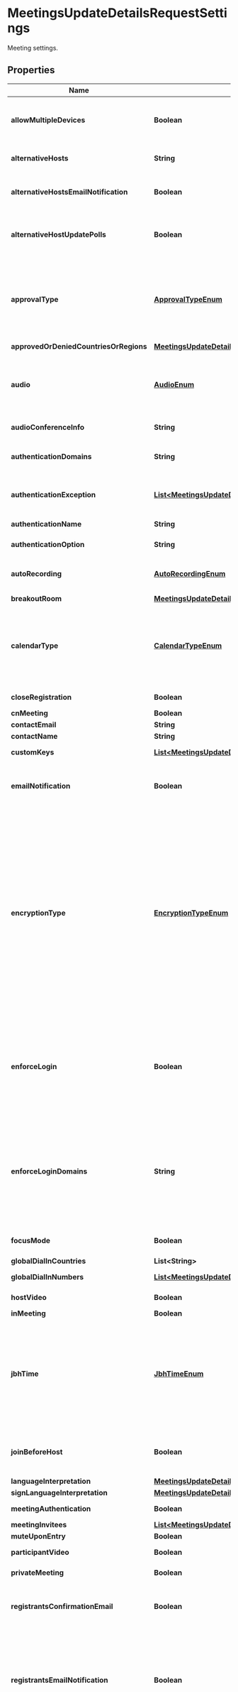 

# MeetingsUpdateDetailsRequestSettings

Meeting settings.

## Properties

| Name | Type | Description | Notes |
|------------ | ------------- | ------------- | -------------|
|**allowMultipleDevices** | **Boolean** | Allow attendees to join the meeting from multiple devices. This setting only works for meetings that require [registration](https://support.zoom.us/hc/en-us/articles/211579443-Setting-up-registration-for-a-meeting). |  [optional] |
|**alternativeHosts** | **String** | A semicolon-separated list of the meeting&#39;s alternative hosts&#39; email addresses or IDs. |  [optional] |
|**alternativeHostsEmailNotification** | **Boolean** | Flag to determine whether to send email notifications to alternative hosts, default value is true. |  [optional] |
|**alternativeHostUpdatePolls** | **Boolean** | Whether the **Allow alternative hosts to add or edit polls** feature is enabled. This requires Zoom version 5.8.0 or higher. |  [optional] |
|**approvalType** | [**ApprovalTypeEnum**](#ApprovalTypeEnum) | Enable registration and set approval for the registration. Note that this feature requires the host to be of **Licensed** user type. **Registration cannot be enabled for a basic user.**            &#x60;0&#x60; - Automatically approve.    &#x60;1&#x60; - Manually approve.    &#x60;2&#x60; - No registration required. |  [optional] |
|**approvedOrDeniedCountriesOrRegions** | [**MeetingsUpdateDetailsRequestSettingsApprovedOrDeniedCountriesOrRegions**](MeetingsUpdateDetailsRequestSettingsApprovedOrDeniedCountriesOrRegions.md) |  |  [optional] |
|**audio** | [**AudioEnum**](#AudioEnum) | Determine how participants can join the audio portion of the meeting.    &#x60;both&#x60; - Both Telephony and VoIP.    &#x60;telephony&#x60; - Telephony only.    &#x60;voip&#x60; - VoIP only.    &#x60;thirdParty&#x60; - Third party audio conference. |  [optional] |
|**audioConferenceInfo** | **String** | Third party audio conference info. |  [optional] |
|**authenticationDomains** | **String** | If user has configured [Sign Into Zoom with Specified Domains](https://support.zoom.us/hc/en-us/articles/360037117472-Authentication-Profiles-for-Meetings-and-Webinars#h_5c0df2e1-cfd2-469f-bb4a-c77d7c0cca6f) option, this will list the domains that are authenticated. |  [optional] |
|**authenticationException** | [**List&lt;MeetingsUpdateDetailsRequestSettingsAuthenticationExceptionInner&gt;**](MeetingsUpdateDetailsRequestSettingsAuthenticationExceptionInner.md) | The participants added here will receive unique meeting invite links and bypass authentication. |  [optional] |
|**authenticationName** | **String** | Authentication name set in the [authentication profile](https://support.zoom.us/hc/en-us/articles/360037117472-Authentication-Profiles-for-Meetings-and-Webinars#h_5c0df2e1-cfd2-469f-bb4a-c77d7c0cca6f). |  [optional] |
|**authenticationOption** | **String** | Meeting authentication option ID. |  [optional] |
|**autoRecording** | [**AutoRecordingEnum**](#AutoRecordingEnum) | Automatic recording.   &#x60;local&#x60; - Record on local.    &#x60;cloud&#x60; -  Record on cloud.    &#x60;none&#x60; - Disabled. |  [optional] |
|**breakoutRoom** | [**MeetingsUpdateDetailsRequestSettingsBreakoutRoom**](MeetingsUpdateDetailsRequestSettingsBreakoutRoom.md) |  |  [optional] |
|**calendarType** | [**CalendarTypeEnum**](#CalendarTypeEnum) | The type of calendar integration used to schedule the meeting.  * &#x60;1&#x60; - [Zoom Outlook add-in](https://support.zoom.us/hc/en-us/articles/360031592971-Getting-started-with-Outlook-plugin-and-add-in)  * &#x60;2&#x60; - [Zoom for Google Workspace add-on](https://support.zoom.us/hc/en-us/articles/360020187492-Using-the-Zoom-for-Google-Workspace-add-on)  Works with the &#x60;private_meeting&#x60; field to determine whether to share details of meetings. |  [optional] |
|**closeRegistration** | **Boolean** | Close registration after the event date. |  [optional] |
|**cnMeeting** | **Boolean** | Host the meeting in China. |  [optional] |
|**contactEmail** | **String** | Contact email for registration. |  [optional] |
|**contactName** | **String** | Contact name for registration. |  [optional] |
|**customKeys** | [**List&lt;MeetingsUpdateDetailsRequestSettingsCustomKeysInner&gt;**](MeetingsUpdateDetailsRequestSettingsCustomKeysInner.md) | Custom keys and values assigned to the meeting. |  [optional] |
|**emailNotification** | **Boolean** | Whether to send email notifications to [alternative hosts](https://support.zoom.us/hc/en-us/articles/208220166) and [users with scheduling privileges](https://support.zoom.us/hc/en-us/articles/201362803-Scheduling-privilege). This value defaults to &#x60;true&#x60;. |  [optional] |
|**encryptionType** | [**EncryptionTypeEnum**](#EncryptionTypeEnum) | Choose between enhanced encryption and [end-to-end encryption](https://support.zoom.us/hc/en-us/articles/360048660871) when starting or a meeting. When using end-to-end encryption, several features such cloud recording and phone/SIP/H.323 dial-in, will be **automatically disabled**.     &#x60;enhanced_encryption&#x60; - Enhanced encryption. Encryption is stored in the cloud if you enable this option.       &#x60;e2ee&#x60; - [End-to-end encryption](https://support.zoom.us/hc/en-us/articles/360048660871). The encryption key is stored in your local device and can not be obtained by anyone else. Enabling this setting also **disables** the features join before host, cloud recording, streaming, live transcription, breakout rooms, polling, 1:1 private chat, and meeting reactions. |  [optional] |
|**enforceLogin** | **Boolean** | Only signed in users can join this meeting.  **This field is deprecated and will not be supported in the future.**          As an alternative, use the &#x60;meeting_authentication&#x60;, &#x60;authentication_option&#x60;, and &#x60;authentication_domains&#x60; fields to understand the [authentication configurations](https://support.zoom.us/hc/en-us/articles/360037117472-Authentication-Profiles-for-Meetings-and-Webinars) set for the meeting. |  [optional] |
|**enforceLoginDomains** | **String** | Only signed in users with specified domains can join meetings.  **This field is deprecated and will not be supported in the future.**          As an alternative, use the &#x60;meeting_authentication&#x60;, &#x60;authentication_option&#x60;. and &#x60;authentication_domains&#x60; fields to understand the [authentication configurations](https://support.zoom.us/hc/en-us/articles/360037117472-Authentication-Profiles-for-Meetings-and-Webinars) set for the meeting. |  [optional] |
|**focusMode** | **Boolean** | Whether the [**Focus Mode** feature](https://support.zoom.us/hc/en-us/articles/360061113751-Using-focus-mode) is enabled when the meeting starts. |  [optional] |
|**globalDialInCountries** | **List&lt;String&gt;** | List of global dial-in countries |  [optional] |
|**globalDialInNumbers** | [**List&lt;MeetingsUpdateDetailsRequestSettingsGlobalDialInNumbersInner&gt;**](MeetingsUpdateDetailsRequestSettingsGlobalDialInNumbersInner.md) | Global dial-in countries or regions |  [optional] |
|**hostVideo** | **Boolean** | Start video when the host joins the meeting. |  [optional] |
|**inMeeting** | **Boolean** | Host meeting in India. |  [optional] |
|**jbhTime** | [**JbhTimeEnum**](#JbhTimeEnum) | If the value of &#x60;join_before_host&#x60; field is set to true, use this field to indicate time limits for a participant to join a meeting before a host.  *  &#x60;0&#x60; - Allow participant to join anytime. *  &#x60;5&#x60; - Allow participant to join 5 minutes before meeting start time.  * &#x60;10&#x60; - Allow participant to join 10 minutes before meeting start time. |  [optional] |
|**joinBeforeHost** | **Boolean** | Allow participants to join the meeting before the host starts the meeting. Only used for scheduled or recurring meetings. |  [optional] |
|**languageInterpretation** | [**MeetingsUpdateDetailsRequestSettingsLanguageInterpretation**](MeetingsUpdateDetailsRequestSettingsLanguageInterpretation.md) |  |  [optional] |
|**signLanguageInterpretation** | [**MeetingsUpdateDetailsRequestSettingsSignLanguageInterpretation**](MeetingsUpdateDetailsRequestSettingsSignLanguageInterpretation.md) |  |  [optional] |
|**meetingAuthentication** | **Boolean** | &#x60;true&#x60;- Only authenticated users can join meetings. |  [optional] |
|**meetingInvitees** | [**List&lt;MeetingsUpdateDetailsRequestSettingsMeetingInviteesInner&gt;**](MeetingsUpdateDetailsRequestSettingsMeetingInviteesInner.md) | A list of the meeting&#39;s invitees. |  [optional] |
|**muteUponEntry** | **Boolean** | Mute participants upon entry. |  [optional] |
|**participantVideo** | **Boolean** | Start video when participants join the meeting. |  [optional] |
|**privateMeeting** | **Boolean** | Whether the meeting is set as private. |  [optional] |
|**registrantsConfirmationEmail** | **Boolean** | Whether to send registrants an email confirmation. * &#x60;true&#x60; - Send a confirmation email. * &#x60;false&#x60; - Do not send a confirmation email. |  [optional] |
|**registrantsEmailNotification** | **Boolean** | Whether to send registrants email notifications about their registration approval, cancellation, or rejection.  * &#x60;true&#x60; - Send an email notification. * &#x60;false&#x60; - Do not send an email notification.   Set this value to &#x60;true&#x60; to also use the &#x60;registrants_confirmation_email&#x60; parameter. |  [optional] |
|**registrationType** | [**RegistrationTypeEnum**](#RegistrationTypeEnum) | Registration type. Used for recurring meeting with fixed time only.  &#x60;1&#x60; - Attendees register once and can attend any of the occurrences.    &#x60;2&#x60; - Attendees need to register for each occurrence to attend.    &#x60;3&#x60; - Attendees register once and can choose one or more occurrences to attend. |  [optional] |
|**showShareButton** | **Boolean** | Show social share buttons on the meeting registration page. This setting only works for meetings that require [registration](https://support.zoom.us/hc/en-us/articles/211579443-Setting-up-registration-for-a-meeting). |  [optional] |
|**usePmi** | **Boolean** | Use a [personal meeting ID (PMI)](https://developers.zoom.us/docs/api/rest/using-zoom-apis/#understanding-personal-meeting-id-pmi). Only used for scheduled meetings and recurring meetings with no fixed time. |  [optional] |
|**waitingRoom** | **Boolean** | Enable waiting room. |  [optional] |
|**watermark** | **Boolean** | Add a watermark when viewing a shared screen. |  [optional] |
|**hostSaveVideoOrder** | **Boolean** | Whether the **Allow host to save video order** feature is enabled. |  [optional] |
|**internalMeeting** | **Boolean** | Whether to set the meeting as an internal meeting. |  [optional] |
|**continuousMeetingChat** | [**MeetingsUpdateDetailsRequestSettingsContinuousMeetingChat**](MeetingsUpdateDetailsRequestSettingsContinuousMeetingChat.md) |  |  [optional] |
|**participantFocusedMeeting** | **Boolean** | Whether to set the meeting as a participant focused meeting. |  [optional] |
|**resources** | [**List&lt;MeetingsUpdateDetailsRequestSettingsResourcesInner&gt;**](MeetingsUpdateDetailsRequestSettingsResourcesInner.md) | The meeting&#39;s resources. |  [optional] |
|**autoStartMeetingSummary** | **Boolean** | Whether to automatically start meeting summary. |  [optional] |
|**autoStartAiCompanionQuestions** | **Boolean** | Whether to automatically start AI Companion questions. |  [optional] |



## Enum: ApprovalTypeEnum

| Name | Value |
|---- | -----|
| NUMBER_0 | 0 |
| NUMBER_1 | 1 |
| NUMBER_2 | 2 |



## Enum: AudioEnum

| Name | Value |
|---- | -----|
| BOTH | &quot;both&quot; |
| TELEPHONY | &quot;telephony&quot; |
| VOIP | &quot;voip&quot; |
| THIRDPARTY | &quot;thirdParty&quot; |



## Enum: AutoRecordingEnum

| Name | Value |
|---- | -----|
| LOCAL | &quot;local&quot; |
| CLOUD | &quot;cloud&quot; |
| NONE | &quot;none&quot; |



## Enum: CalendarTypeEnum

| Name | Value |
|---- | -----|
| NUMBER_1 | 1 |
| NUMBER_2 | 2 |



## Enum: EncryptionTypeEnum

| Name | Value |
|---- | -----|
| ENHANCED_ENCRYPTION | &quot;enhanced_encryption&quot; |
| E2EE | &quot;e2ee&quot; |



## Enum: JbhTimeEnum

| Name | Value |
|---- | -----|
| NUMBER_0 | 0 |
| NUMBER_5 | 5 |
| NUMBER_10 | 10 |



## Enum: RegistrationTypeEnum

| Name | Value |
|---- | -----|
| NUMBER_1 | 1 |
| NUMBER_2 | 2 |
| NUMBER_3 | 3 |



